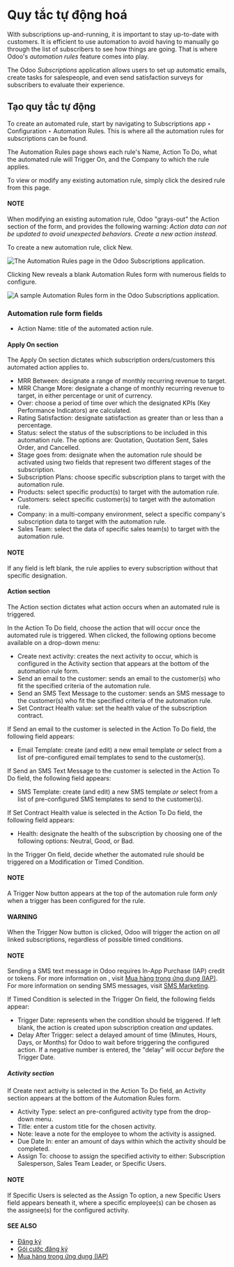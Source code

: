 # Quy tắc tự động hoá

With subscriptions up-and-running, it is important to stay up-to-date with customers. It is
efficient to use automation to avoid having to manually go through the list of subscribers to see
how things are going. That is where Odoo's *automation rules* feature comes into play.

The Odoo *Subscriptions* application allows users to set up automatic emails, create tasks for
salespeople, and even send satisfaction surveys for subscribers to evaluate their experience.

## Tạo quy tắc tự động

To create an automated rule, start by navigating to Subscriptions app ‣
Configuration ‣ Automation Rules. This is where all the automation rules for subscriptions can be
found.

The Automation Rules page shows each rule's Name, Action To Do,
what the automated rule will Trigger On, and the Company to which the rule
applies.

To view or modify any existing automation rule, simply click the desired rule from this page.

#### NOTE
When modifying an existing automation rule, Odoo "grays-out" the Action section of
the form, and provides the following warning: *Action data can not be updated to avoid unexpected
behaviors. Create a new action instead.*

To create a new automation rule, click New.

![The Automation Rules page in the Odoo Subscriptions application.](applications/sales/subscriptions/automatic_alerts/automation-rules-page.png)

Clicking New reveals a blank Automation Rules form with numerous fields to
configure.

![A sample Automation Rules form in the Odoo Subscriptions application.](applications/sales/subscriptions/automatic_alerts/automation-rules-form.png)

### Automation rule form fields

- Action Name: title of the automated action rule.

#### Apply On section

The Apply On section dictates which subscription orders/customers this automated action
applies to.

- MRR Between: designate a range of monthly recurring revenue to target.
- MRR Change More: designate a change of monthly recurring revenue to target, in either
  percentage or unit of currency.
- Over: choose a period of time over which the designated KPIs (Key Performance
  Indicators) are calculated.
- Rating Satisfaction: designate satisfaction as greater than or
  less than a percentage.
- Status: select the status of the subscriptions to be included in this automation rule.
  The options are: Quotation, Quotation Sent, Sales Order, and
  Cancelled.
- Stage goes from: designate when the automation rule should be activated using two
  fields that represent two different stages of the subscription.
- Subscription Plans: choose specific subscription plans to target with the automation
  rule.
- Products: select specific product(s) to target with the automation rule.
- Customers: select specific customer(s) to target with the automation rule.
- Company: in a multi-company environment, select a specific company's subscription data
  to target with the automation rule.
- Sales Team: select the data of specific sales team(s) to target with the automation
  rule.

#### NOTE
If any field is left blank, the rule applies to every subscription without that specific
designation.

#### Action section

The Action section dictates what action occurs when an automated rule is triggered.

In the Action To Do field, choose the action that will occur once the automated rule is
triggered. When clicked, the following options become available on a drop-down menu:

- Create next activity: creates the next activity to occur, which is configured in the
  Activity section that appears at the bottom of the automation rule form.
- Send an email to the customer: sends an email to the customer(s) who fit the specified
  criteria of the automation rule.
- Send an SMS Text Message to the customer: sends an SMS message to the customer(s) who
  fit the specified criteria of the automation rule.
- Set Contract Health value: set the health value of the subscription contract.

If Send an email to the customer is selected in the Action To Do field, the
following field appears:

- Email Template: create (and edit) a new email template *or* select from a list of
  pre-configured email templates to send to the customer(s).

If Send an SMS Text Message to the customer is selected in the Action To Do
field, the following field appears:

- SMS Template: create (and edit) a new SMS template *or* select from a list of
  pre-configured SMS templates to send to the customer(s).

If Set Contract Health value is selected in the Action To Do field, the
following field appears:

- Health: designate the health of the subscription by choosing one of the following
  options: Neutral, Good, or Bad.

In the Trigger On field, decide whether the automated rule should be triggered on a
Modification or Timed Condition.

#### NOTE
A Trigger Now button appears at the top of the automation rule form *only* when a
trigger has been configured for the rule.

#### WARNING
When the Trigger Now button is clicked, Odoo will trigger the action on *all* linked
subscriptions, regardless of possible timed conditions.

#### NOTE
Sending a SMS text message in Odoo requires In-App Purchase (IAP) credit or tokens. For more
information on , visit [Mua hàng trong ứng dụng (IAP)](../../essentials/in_app_purchase.md).
For more information on sending SMS messages, visit
[SMS Marketing](../../marketing/sms_marketing.md).

If Timed Condition is selected in the Trigger On field, the following fields
appear:

- Trigger Date: represents when the condition should be triggered. If left blank, the
  action is created upon subscription creation *and* updates.
- Delay After Trigger: select a delayed amount of time (Minutes,
  Hours, Days, or Months) for Odoo to wait before triggering the
  configured action. If a negative number is entered, the "delay" will occur *before* the
  Trigger Date.

##### Activity section

If Create next activity is selected in the Action To Do field, an
Activity section appears at the bottom of the Automation Rules form.

- Activity Type: select an pre-configured activity type from the drop-down menu.
- Title: enter a custom title for the chosen activity.
- Note: leave a note for the employee to whom the activity is assigned.
- Due Date In: enter an amount of days within which the activity should be completed.
- Assign To: choose to assign the specified activity to either: Subscription
  Salesperson, Sales Team Leader, or Specific Users.

#### NOTE
If Specific Users is selected as the Assign To option, a new
Specific Users field appears beneath it, where a specific employee(s) can be chosen
as the assignee(s) for the configured activity.

#### SEE ALSO
- [Đăng ký](../subscriptions.md)
- [Gói cước đăng ký](plans.md)
- [Mua hàng trong ứng dụng (IAP)](../../essentials/in_app_purchase.md)
